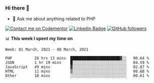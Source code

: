 ### Hi there 👋

<!--
**mustafaculban/mustafaculban** is a ✨ _special_ ✨ repository because its `README.md` (this file) appears on your GitHub profile.

Here are some ideas to get you started:

- 🌱 I’m currently learning ...
- 👯 I’m looking to collaborate on ...
- 🤔 I’m looking for help with ...
- 📫 How to reach me: ...
- 😄 Pronouns: ...
- ⚡ Fun fact: ...

-->
- 💬 Ask me about anything related to PHP

[![Contact me on Codementor](https://www.codementor.io/m-badges/karamusluk/book-session.svg)](https://www.codementor.io/@karamusluk?refer=badge)
[![Linkedin Badge](https://img.shields.io/badge/-Mustafa%20Culban-blue?style=social&logo=Linkedin&logoColor=blue&link=https://www.linkedin.com/in/mustafaculban/)](https://www.linkedin.com/in/mustafaculban/) 
[![GitHub followers](https://img.shields.io/github/followers/karamusluk?label=Follow&style=social)](https://github.com/karamusluk/?tab=follow)


📊 **This week I spent my time on**
<!--START_SECTION:waka-->
```text
Week: 01 March, 2021 - 08 March, 2021

PHP          26 hrs 13 mins  ██████████████████████▓░░   90.64 % 
JSON         1 hr 19 mins    █░░░░░░░░░░░░░░░░░░░░░░░░   04.59 % 
JavaScript   49 mins         ▓░░░░░░░░░░░░░░░░░░░░░░░░   02.87 % 
HTML         11 mins         ▒░░░░░░░░░░░░░░░░░░░░░░░░   00.68 % 
Other        10 mins         ░░░░░░░░░░░░░░░░░░░░░░░░░   00.61 % 
```
<!--END_SECTION:waka-->


